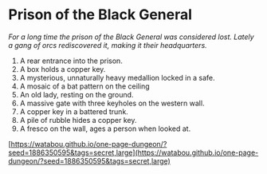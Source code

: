 # Prison of the Black General

_For a long time the prison of the Black General was considered lost. Lately a gang of orcs rediscovered it, making it their headquarters._

1. A rear entrance into the prison.
2. A box holds a copper key.
3. A mysterious, unnaturally heavy medallion locked in a safe.
4. A mosaic of a bat pattern on the ceiling
5. An old lady, resting on the ground.
6. A massive gate with three keyholes on the western wall.
7. A copper key in a battered trunk.
8. A pile of rubble hides a copper key.
9. A fresco on the wall, ages a person when looked at.

[https://watabou.github.io/one-page-dungeon/?seed=1886350595&tags=secret,large](https://watabou.github.io/one-page-dungeon/?seed=1886350595&tags=secret,large)
